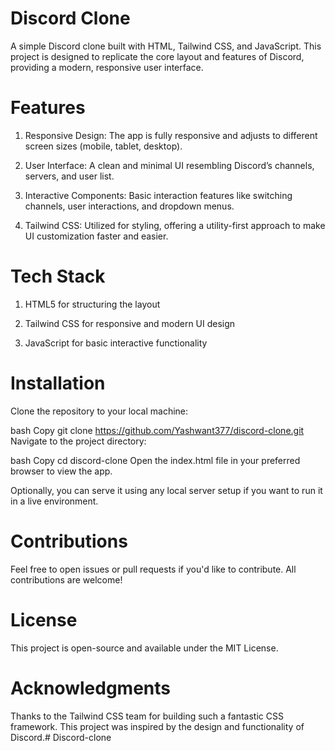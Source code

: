 # Discord Clone

A simple Discord clone built with HTML, Tailwind CSS, and JavaScript. This project is designed to replicate the core layout and features of Discord, providing a modern, responsive user interface.

# Features

1. Responsive Design: The app is fully responsive and adjusts to different screen sizes (mobile, tablet, desktop).

2. User Interface: A clean and minimal UI resembling Discord’s channels, servers, and user list.

3. Interactive Components: Basic interaction features like switching channels, user interactions, and dropdown menus.

4. Tailwind CSS: Utilized for styling, offering a utility-first approach to make UI customization faster and easier.

# Tech Stack

1. HTML5 for structuring the layout

2. Tailwind CSS for responsive and modern UI design

3. JavaScript for basic interactive functionality

# Installation

Clone the repository to your local machine:

bash
Copy
git clone https://github.com/Yashwant377/discord-clone.git
Navigate to the project directory:

bash
Copy
cd discord-clone
Open the index.html file in your preferred browser to view the app.

Optionally, you can serve it using any local server setup if you want to run it in a live environment.

# Contributions

Feel free to open issues or pull requests if you'd like to contribute. All contributions are welcome!

# License

This project is open-source and available under the MIT License.

# Acknowledgments

Thanks to the Tailwind CSS team for building such a fantastic CSS framework.
This project was inspired by the design and functionality of Discord.#   D i s c o r d - c l o n e  
 
